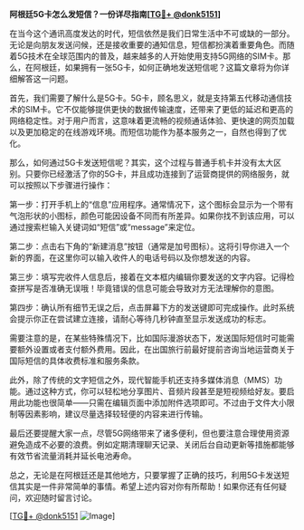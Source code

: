 **阿根廷5G卡怎么发短信？一份详尽指南[[TG💪+ @donk5151](https://t.me/s/donk5151)]**

在当今这个通讯高度发达的时代，短信依然是我们日常生活中不可或缺的一部分。无论是向朋友发送问候，还是接收重要的通知信息，短信都扮演着重要角色。而随着5G技术在全球范围内的普及，越来越多的人开始使用支持5G网络的SIM卡。那么，在阿根廷，如果拥有一张5G卡，如何正确地发送短信呢？这篇文章将为你详细解答这一问题。

首先，我们需要了解什么是5G卡。5G卡，顾名思义，就是支持第五代移动通信技术的SIM卡。它不仅能够提供更快的数据传输速度，还带来了更低的延迟和更高的网络稳定性。对于用户而言，这意味着更流畅的视频通话体验、更快速的网页加载以及更加稳定的在线游戏环境。而短信功能作为基本服务之一，自然也得到了优化。

那么，如何通过5G卡发送短信呢？其实，这个过程与普通手机卡并没有太大区别。只要你已经激活了你的5G卡，并且成功连接到了运营商提供的网络服务，就可以按照以下步骤进行操作：

第一步：打开手机上的“信息”应用程序。通常情况下，这个图标会显示为一个带有气泡形状的小图标，颜色可能因设备不同而有所差异。如果你找不到该应用，可以通过搜索栏输入关键词如“短信”或“message”来定位。

第二步：点击右下角的“新建消息”按钮（通常是加号图标）。这将引导你进入一个新的界面，在这里你可以输入收件人的电话号码以及你想发送的内容。

第三步：填写完收件人信息后，接着在文本框内编辑你要发送的文字内容。记得检查拼写是否准确无误哦！毕竟错误的信息可能会导致对方无法理解你的意图。

第四步：确认所有细节无误之后，点击屏幕下方的发送键即可完成操作。此时系统会提示你正在尝试建立连接，请耐心等待几秒钟直至显示发送成功的标志。

需要注意的是，在某些特殊情况下，比如国际漫游状态下，发送国际短信时可能需要额外设置或者支付额外费用。因此，在出国旅行前最好提前咨询当地运营商关于国际短信的具体收费标准和服务条款。

此外，除了传统的文字短信之外，现代智能手机还支持多媒体消息（MMS）功能。通过这种方式，你可以轻松地分享图片、音频片段甚至是短视频给好友。要启用此功能也很简单——只需在编辑页面中添加附件选项即可。不过由于文件大小限制等因素影响，建议尽量选择较轻便的内容来进行传输。

最后还要提醒大家一点，尽管5G网络带来了诸多便利，但也要注意合理使用资源避免造成不必要的浪费。例如定期清理聊天记录、关闭后台自动更新等措施都能够有效节省流量消耗并延长电池寿命。

总之，无论是在阿根廷还是其他地方，只要掌握了正确的技巧，利用5G卡发送短信其实是一件非常简单的事情。希望上述内容对你有所帮助！如果你还有任何疑问，欢迎随时留言讨论。

[[TG💪+ @donk5151](https://t.me/s/donk5151) ![Image](https://i.postimg.cc/rwNCRYN7/Snipaste-2025-04-30-17-27-05.png)]